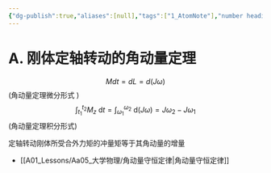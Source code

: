 ```yaml
---
{"dg-publish":true,"aliases":[null],"tags":["1_AtomNote"],"number headings":"auto, first-level 1, max 6, A.1.","Created-Date":"2023-03-27 08:26:55","Modified-Date":"2024-04-18 11:53:27","permalink":"/A01_Lessons/Aa05_大学物理/角动量定理/","dgPassFrontmatter":true}
---
```






# A. 刚体定轴转动的角动量定理

$$M d t=d L=d(J \omega)$$(角动量定理微分形式 $)$
$$\int_{t_1}^{t_2} M_z \mathrm{~d} t=\int_{\omega_1}^{\omega_2} \mathrm{~d}(J \omega)=J \omega_2-J \omega_1$$ (角动量定理积分形式)


定轴转动刚体所受合外力矩的冲量矩等于其角动量的增量




- [[A01_Lessons/Aa05_大学物理/角动量守恒定律\|角动量守恒定律]]
